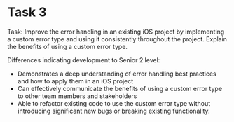 # Task 3

Task: Improve the error handling in an existing iOS project by implementing a
custom error type and using it consistently throughout the project. Explain the
benefits of using a custom error type.

Differences indicating development to Senior 2 level:

-   Demonstrates a deep understanding of error handling best practices and how
    to apply them in an iOS project
-   Can effectively communicate the benefits of using a custom error type to
    other team members and stakeholders
-   Able to refactor existing code to use the custom error type without
    introducing significant new bugs or breaking existing functionality.
